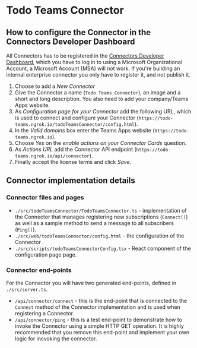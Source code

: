# Todo Teams Connector

## How to configure the Connector in the Connectors Developer Dashboard

All Connectors has to be registered in the [Connectors Developer Dashboard](https://outlook.office.com/connectors/publish), which you have to log in to using a Microsoft Organizational Account, a Microsoft Account (MSA) will not work. If you're building an internal enterprise connector you only have to register it, and not publish it.

1. Choose to add a *New Connector*
2. Give the Connector a name (`Todo Teams Connector`), an image and a short and long description. You also need to add your company/Teams Apps website.
3. As *Configuration page for your Connector*  add the following URL, which is used to connect and configure your Connector (`https://todo-teams.ngrok.io/todoTeamsConnector/config.html`).
4. In the *Valid domains* box enter the Teams Apps website (`https://todo-teams.ngrok.io`).
5. Choose *Yes* on the *enable actions on your Connector Cards* question.
6. As *Actions URL* add the Connector API endpoint (`https://todo-teams.ngrok.io/api/connector`).
7. Finally accept the license terms and click *Save*.

## Connector implementation details

### Connector files and pages

* `./src/todoTeamsConnector/TodoTeamsConnector.ts` - implementation of the Connector that manages registering new subscriptions (`Connect()`) as well as a sample method to send a message to all subscribers (`Ping()`).
* `./src/web/todoTeamsConnector/config.html` - the configuration of the Connector .
* `./src/scripts/todoTeamsConnectorConfig.tsx` - React component of the configuration page page.

### Connector end-points

For the Connector you will have two generated end-points, defined in `./src/server.ts`.

* `/api/connector/connect` - this is the end-point that is connected to the `Connect` method of the Connector implementation and is used when registering a Connector. 
* `/api/connector/ping` - this is a test end-point to demonstrate how to invoke the Connector using a simple HTTP GET operation. It is highly recommended that you remove this end-point and implement your own logic for incvoking the connector.